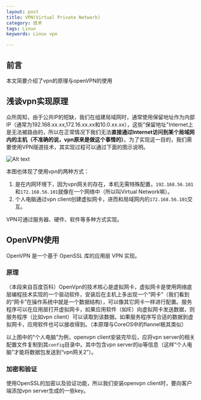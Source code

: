 ```yaml
---
layout: post
title: VPN(Virtual Private Network)
category: 技术
tags: Linux
keywords: Linux vpn

---
```


## 前言 ##

本文简要介绍了vpn的原理与openVPN的使用

## 浅谈vpn实现原理

众所周知，由于公共IP的短缺，我们在组建局域网时，通常使用保留地址作为内部IP（通常为192.168.xx.xx,172.16.xx.xx和10.0.xx.xx），这些"保留地址"Internet上是无法被路由的，所以在正常情况下我们无法**直接通过Internet访问到某个局域网内的主机（不准确的说，vpn原来是做这个事情的）**。为了实现这一目的，我们需要使用VPN隧道技术，其实现过程可以通过下面的图示说明。

![Alt text](/public/upload/linux/vpn.png)

本图也体现了使用vpn的两种方式：

1. 是在内网环境下，因为vpn网关的存在，本机无需特殊配置，`192.168.56.101`和`172.168.56.101`就像在一个网络中（所以叫Virtual Network嘛）。
2. 个人电脑通过vpn client创建虚拟网卡，进而和局域网内的`172.168.56.101`交互。

VPN可通过服务器、硬件、软件等多种方式实现。

## OpenVPN使用

OpenVPN 是一个基于 OpenSSL 库的应用层 VPN 实现。

### 原理

（本段来自百度百科）OpenVpn的技术核心是虚拟网卡，虚拟网卡是使用网络底层编程技术实现的一个驱动软件，安装后在主机上多出现一个“网卡”（我们看到的“网卡”在操作系统中就是一个数据结构），可以像其它网卡一样进行配置。服务程序可以在应用层打开虚拟网卡，如果应用软件（如IE）向虚拟网卡发送数据，则服务程序（比如vpn client）可以读取到该数据。如果服务程序写合适的数据到虚拟网卡，应用软件也可以接收得到。（本原理与CoreOS中的flannel极其类似）

以上图中的“个人电脑”为例，openvpn client安装完毕后，应将vpn server的相关配置文件复制到其`config`目录中。其中包含vpn server的ip等信息（这样“个人电脑”才能将数据包发送到“vpn网关2”）。

### 加密和验证

使用OpenSSL的加密以及验证功能，所以我们安装openvpn client时，要向客户端添加vpn server生成的一些key。



